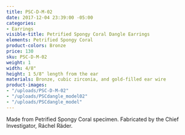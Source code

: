 ```yaml
---
title: PSC-D-M-02
date: 2017-12-04 23:39:00 -05:00
categories:
- Earrings
visible-title: Petrified Spongy Coral Dangle Earrings
elements: Petrified Spongy Coral
product-colors: Bronze
price: 130
sku: PSC-D-M-02
weight: 1
width: 4/8"
height: 1 5/8" length from the ear
materials: Bronze, cubic zirconia, and gold-filled ear wire
product-images:
- "/uploads/PSC-D-M-02"
- "/uploads/PSCdangle_model02"
- "/uploads/PSCdangle_model"
---
```


Made from Petrified Spongy Coral specimen. Fabricated by the Chief Investigator, Ráchel Räder.